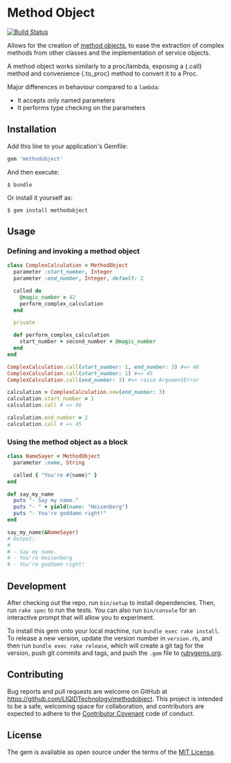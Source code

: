 # Method Object
[![Build Status](https://travis-ci.org/LIQIDTechnology/methodobject.svg?branch=master)](https://travis-ci.org/LIQIDTechnology/methodobject)

Allows for the creation of [method objects](https://sourcemaking.com/refactoring/replace-method-with-method-object),
to ease the extraction of complex methods from other classes and the implementation of service objects.

A method object works similarly to a proc/lambda, exposing a {.call} method and convenience
{.to_proc} method to convert it to a Proc.

Major differences in behaviour compared to a `lambda`:
* It accepts only named parameters
* It performs type checking on the parameters


## Installation

Add this line to your application's Gemfile:

```ruby
gem 'methodobject'
```

And then execute:

    $ bundle

Or install it yourself as:

    $ gem install methodobject

## Usage

### Defining and invoking a method object

```ruby
class ComplexCalculation < MethodObject
  parameter :start_number, Integer
  parameter :end_number, Integer, default: 2

  called do
    @magic_number = 42
    perform_complex_calculation
  end

  private

  def perform_complex_calculation
    start_number + second_number + @magic_number
  end
end

ComplexCalculation.call(start_number: 1, end_number: 3) #=> 46
ComplexCalculation.call(start_number: 1) #=> 45
ComplexCalculation.call(end_number: 3) #=> raise ArgumentError

calculation = ComplexCalculation.new(end_number: 3)
calculation.start_number = 1
calculation.call # => 46

calculation.end_number = 2
calculation.call # => 45
```

### Using the method object as a block

```ruby
class NameSayer < MethodObject
  parameter :name, String

  called { "You're #{name}" }
end

def say_my_name
  puts "- Say my name."
  puts "- " + yield(name: "Heisenberg")
  puts "- You're goddamn right!"
end

say_my_name(&NameSayer)
# Output:
#
# - Say my name.
# - You're Heisenberg
# - You're goddamn right!
```

## Development

After checking out the repo, run `bin/setup` to install dependencies. Then, run `rake spec` to run the tests. You can also run `bin/console` for an interactive prompt that will allow you to experiment.

To install this gem onto your local machine, run `bundle exec rake install`. To release a new version, update the version number in `version.rb`, and then run `bundle exec rake release`, which will create a git tag for the version, push git commits and tags, and push the `.gem` file to [rubygems.org](https://rubygems.org).

## Contributing

Bug reports and pull requests are welcome on GitHub at https://github.com/LIQIDTechnology/methodobject. This project is intended to be a safe, welcoming space for collaboration, and contributors are expected to adhere to the [Contributor Covenant](http://contributor-covenant.org) code of conduct.


## License

The gem is available as open source under the terms of the [MIT License](http://opensource.org/licenses/MIT).

